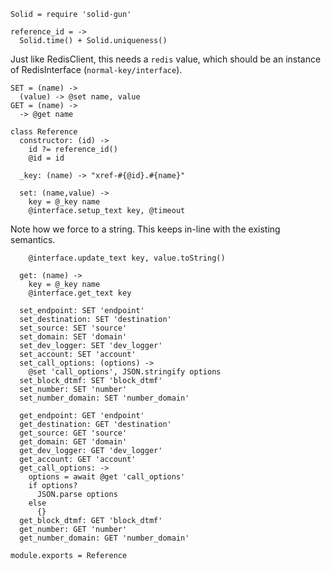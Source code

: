     Solid = require 'solid-gun'

    reference_id = ->
      Solid.time() + Solid.uniqueness()

Just like RedisClient, this needs a `redis` value, which should be an instance of RedisInterface (`normal-key/interface`).

    SET = (name) ->
      (value) -> @set name, value
    GET = (name) ->
      -> @get name

    class Reference
      constructor: (id) ->
        id ?= reference_id()
        @id = id

      _key: (name) -> "xref-#{@id}.#{name}"

      set: (name,value) ->
        key = @_key name
        @interface.setup_text key, @timeout

Note how we force to a string. This keeps in-line with the existing semantics.

        @interface.update_text key, value.toString()

      get: (name) ->
        key = @_key name
        @interface.get_text key

      set_endpoint: SET 'endpoint'
      set_destination: SET 'destination'
      set_source: SET 'source'
      set_domain: SET 'domain'
      set_dev_logger: SET 'dev_logger'
      set_account: SET 'account'
      set_call_options: (options) ->
        @set 'call_options', JSON.stringify options
      set_block_dtmf: SET 'block_dtmf'
      set_number: SET 'number'
      set_number_domain: SET 'number_domain'

      get_endpoint: GET 'endpoint'
      get_destination: GET 'destination'
      get_source: GET 'source'
      get_domain: GET 'domain'
      get_dev_logger: GET 'dev_logger'
      get_account: GET 'account'
      get_call_options: ->
        options = await @get 'call_options'
        if options?
          JSON.parse options
        else
          {}
      get_block_dtmf: GET 'block_dtmf'
      get_number: GET 'number'
      get_number_domain: GET 'number_domain'

    module.exports = Reference

